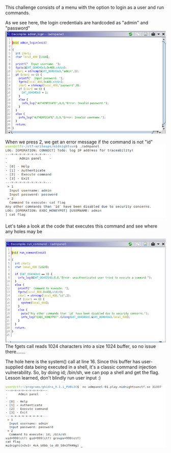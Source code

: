 This challenge consists of a menu with the option to login as a user and run commands. 

As we see here, the login credentials are hardcoded as "admin" and "password"
![Failed to load admin login](images/admin_login.png)

When we press 2, we get an error message if the command is not "id"
![Failed to load id command](images/id.png)

Let's take a look at the code that executes this command and see where any holes may be

![Failed to load run_command](images/run_command.png)
The fgets call reads 1024 characters into a size 1024 buffer, so no issue there.......


The hole here is the system() call at line 16. Since this buffer has user-supplied data being executed in a shell, it's a classic command injection vulnerability. So, by doing id; /bin/sh, we can pop a shell and get the flag. Lesson learned, don't blindly run user input :)

![Fauled to load win](images/admpanel.png)
